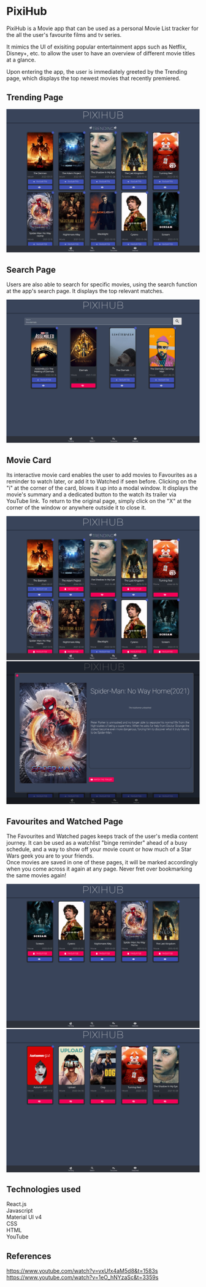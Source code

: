 # PixiHub

PixiHub is a Movie app that can be used as a personal Movie List tracker for the all the user's favourite films and tv series. 

It mimics the UI of exisiting popular entertainment apps such as Netflix, Disney+, etc. to allow the user to have an overview of different movie titles at a glance. 

Upon entering the app, the user is immediately greeted by the Trending page, which displays the top newest movies that recently premiered.

## Trending Page
![CHEESE!](readmeimages/trending.PNG)

## Search Page
Users are also able to search for specific movies, using the search function at the app's search page. It displays the top relevant matches.

![CHEESE!](readmeimages/search.PNG)

## Movie Card
Its interactive movie card enables the user to add movies to Favourites as a reminder to watch later, or add it to Watched if seen before. Clicking on the "i" at the corner of the card, blows it up into a modal window. It displays the movie's summary and a dedicated button to the watch its trailer via YouTube link. To return to the original page, simply click on the "X" at the corner of the window or anywhere outside it to close it.

![CHEESE!](readmeimages/favwatchedbutton.PNG)
![CHEESE!](readmeimages/modal.PNG)

## Favourites and Watched Page
The Favourites and Watched pages keeps track of the user's media content journey. It can be used as a watchlist "binge reminder" ahead of a busy schedule, and a way to show off your movie count or how much of a Star Wars geek you are to your friends.
<br />
Once movies are saved in one of these pages, it will be marked accordingly when you come across it again at any page. Never fret over bookmarking the same movies again!   
 
![CHEESE!](readmeimages/watchlist.PNG)
![CHEESE!](readmeimages/watched.PNG)

## Technologies used
React.js <br />
Javascript <br />
Material UI v4 <br />
CSS <br />
HTML <br />
YouTube <br />

## References
https://www.youtube.com/watch?v=vxUfx4aM5d8&t=1583s <br />
https://www.youtube.com/watch?v=1eO_hNYzaSc&t=3359s

